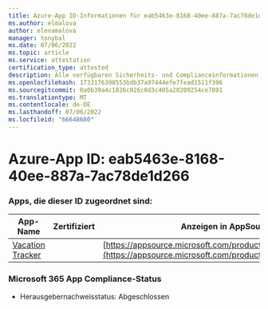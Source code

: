 ```yaml
---
title: Azure-App ID-Informationen für eab5463e-8168-40ee-887a-7ac78de1d266
ms.author: elmalova
author: elenamalova
manager: tonybal
ms.date: 07/06/2022
ms.topic: article
ms.service: attestation
certification_type: attested
description: Alle verfügbaren Sicherheits- und Complianceinformationen für eab5463e-8168-40ee-887a-7ac78de1d266.
ms.openlocfilehash: 1733176398553bdb37a97444efe7fead1511f396
ms.sourcegitcommit: 0a0b39a4c1826c026c0d3c405a20209254ce7891
ms.translationtype: MT
ms.contentlocale: de-DE
ms.lasthandoff: 07/06/2022
ms.locfileid: "66648680"
---
```

# <a name="azure-app-id-eab5463e-8168-40ee-887a-7ac78de1d266"></a>Azure-App ID: eab5463e-8168-40ee-887a-7ac78de1d266


### <a name="apps-associated-with-this-id"></a>Apps, die dieser ID zugeordnet sind:
| **App-Name** | **Zertifiziert** | **Anzeigen in AppSource** |
|--------------|---------------|-----------------------|
| [Vacation Tracker](../forward/WA200002167.md) |  | [https://appsource.microsoft.com/product/office/WA200002167](https://appsource.microsoft.com/product/office/WA200002167) |

### <a name="microsoft-365-app-compliance-status"></a>Microsoft 365 App Compliance-Status
- Herausgebernachweisstatus: Abgeschlossen
